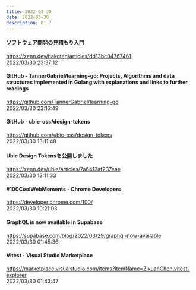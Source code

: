 ```yaml
---
title: 2022-03-30
date: 2022-03-30
description: B! 7
---
```


#### ソフトウェア開発の見積もり入門
https://zenn.dev/hakoten/articles/dd13bc04767461<br>
2022/03/30 23:37:12<br>


#### GitHub - TannerGabriel/learning-go: Projects, Algorithms and data structures implemented in Golang with explanations and links to further readings
https://github.com/TannerGabriel/learning-go<br>
2022/03/30 23:16:49<br>


#### GitHub - ubie-oss/design-tokens
https://github.com/ubie-oss/design-tokens<br>
2022/03/30 13:11:48<br>


#### Ubie Design Tokensを公開しました
https://zenn.dev/ubie/articles/7a6413af237eae<br>
2022/03/30 13:11:33<br>


#### #100CoolWebMoments - Chrome Developers
https://developer.chrome.com/100/<br>
2022/03/30 10:21:03<br>


#### GraphQL is now available in Supabase
https://supabase.com/blog/2022/03/29/graphql-now-available<br>
2022/03/30 01:45:36<br>


#### Vitest - Visual Studio Marketplace
https://marketplace.visualstudio.com/items?itemName=ZixuanChen.vitest-explorer<br>
2022/03/30 01:43:47<br>



